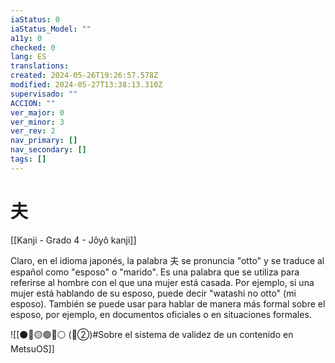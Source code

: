 ```yaml
---
iaStatus: 0
iaStatus_Model: ""
a11y: 0
checked: 0
lang: ES
translations: 
created: 2024-05-26T19:26:57.578Z
modified: 2024-05-27T13:38:13.310Z
supervisado: ""
ACCION: ""
ver_major: 0
ver_minor: 3
ver_rev: 2
nav_primary: []
nav_secondary: []
tags: []
---
```

# 夫

[[Kanji - Grado 4 - Jôyô kanji]]

Claro, en el idioma japonés, la palabra 夫 se pronuncia "otto" y se traduce al español como "esposo" o "marido". Es una palabra que se utiliza para referirse al hombre con el que una mujer está casada. Por ejemplo, si una mujer está hablando de su esposo, puede decir "watashi no otto" (mi esposo). También se puede usar para hablar de manera más formal sobre el esposo, por ejemplo, en documentos oficiales o en situaciones formales.


![[⚫🔴🟡🟢🔵⚪ (🔴②)#Sobre el sistema de validez de un contenido en MetsuOS]]